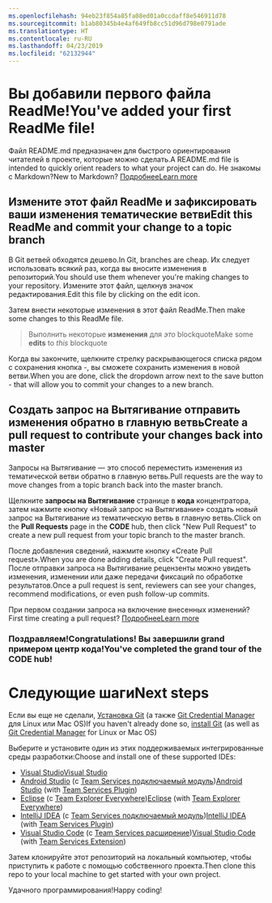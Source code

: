 ```yaml
---
ms.openlocfilehash: 94eb23f854a85fa08ed01a0ccdaff8e546911d78
ms.sourcegitcommit: b1ab80345b4e4af649fb8cc51d96d798e0791ade
ms.translationtype: HT
ms.contentlocale: ru-RU
ms.lasthandoff: 04/23/2019
ms.locfileid: "62132944"
---
```

# <a name="youve-added-your-first-readme-file"></a><span data-ttu-id="6ee43-101">Вы добавили первого файла ReadMe!</span><span class="sxs-lookup"><span data-stu-id="6ee43-101">You've added your first ReadMe file!</span></span>
<span data-ttu-id="6ee43-102">Файл README.md предназначен для быстрого ориентирования читателей в проекте, которые можно сделать.</span><span class="sxs-lookup"><span data-stu-id="6ee43-102">A README.md file is intended to quickly orient readers to what your project can do.</span></span>  <span data-ttu-id="6ee43-103">Не знакомы с Markdown?</span><span class="sxs-lookup"><span data-stu-id="6ee43-103">New to Markdown?</span></span> [<span data-ttu-id="6ee43-104">Подробнее</span><span class="sxs-lookup"><span data-stu-id="6ee43-104">Learn more</span></span>](https://go.microsoft.com/fwlink/p/?LinkId=524306&clcid=0x409)

## <a name="edit-this-readme-and-commit-your-change-to-a-topic-branch"></a><span data-ttu-id="6ee43-105">Измените этот файл ReadMe и зафиксировать ваши изменения тематические ветви</span><span class="sxs-lookup"><span data-stu-id="6ee43-105">Edit this ReadMe and commit your change to a topic branch</span></span>
<span data-ttu-id="6ee43-106">В Git ветвей обходятся дешево.</span><span class="sxs-lookup"><span data-stu-id="6ee43-106">In Git, branches are cheap.</span></span>  <span data-ttu-id="6ee43-107">Их следует использовать всякий раз, когда вы вносите изменения в репозиторий.</span><span class="sxs-lookup"><span data-stu-id="6ee43-107">You should use them whenever you're making changes to your repository.</span></span>  <span data-ttu-id="6ee43-108">Измените этот файл, щелкнув значок редактирования.</span><span class="sxs-lookup"><span data-stu-id="6ee43-108">Edit this file by clicking on the edit icon.</span></span>

<span data-ttu-id="6ee43-109">Затем внести некоторые изменения в этот файл ReadMe.</span><span class="sxs-lookup"><span data-stu-id="6ee43-109">Then make some changes to this ReadMe file.</span></span>

> <span data-ttu-id="6ee43-110">Выполнить некоторые **изменения** для _это_ blockquote</span><span class="sxs-lookup"><span data-stu-id="6ee43-110">Make some **edits** to _this_ blockquote</span></span>

<span data-ttu-id="6ee43-111">Когда вы закончите, щелкните стрелку раскрывающегося списка рядом с сохранения кнопка -, вы сможете сохранить изменения в новой ветви.</span><span class="sxs-lookup"><span data-stu-id="6ee43-111">When you are done, click the dropdown arrow next to the save button - that will allow you to commit your changes to a new branch.</span></span>

## <a name="create-a-pull-request-to-contribute-your-changes-back-into-master"></a><span data-ttu-id="6ee43-112">Создать запрос на Вытягивание отправить изменения обратно в главную ветвь</span><span class="sxs-lookup"><span data-stu-id="6ee43-112">Create a pull request to contribute your changes back into master</span></span>
<span data-ttu-id="6ee43-113">Запросы на Вытягивание — это способ переместить изменения из тематической ветви обратно в главную ветвь.</span><span class="sxs-lookup"><span data-stu-id="6ee43-113">Pull requests are the way to move changes from a topic branch back into the master branch.</span></span>

<span data-ttu-id="6ee43-114">Щелкните **запросы на Вытягивание** странице в **кода** концентратора, затем нажмите кнопку «Новый запрос на Вытягивание» создать новый запрос на Вытягивание из тематическую ветвь в главную ветвь.</span><span class="sxs-lookup"><span data-stu-id="6ee43-114">Click on the **Pull Requests** page in the **CODE** hub, then click "New Pull Request" to create a new pull request from your topic branch to the master branch.</span></span>

<span data-ttu-id="6ee43-115">После добавления сведений, нажмите кнопку «Create Pull request».</span><span class="sxs-lookup"><span data-stu-id="6ee43-115">When you are done adding details, click "Create Pull request".</span></span> <span data-ttu-id="6ee43-116">После отправки запроса на Вытягивание рецензенты можно увидеть изменения, изменении или даже передачи фиксаций по обработке результатов.</span><span class="sxs-lookup"><span data-stu-id="6ee43-116">Once a pull request is sent, reviewers can see your changes, recommend modifications, or even push follow-up commits.</span></span>

<span data-ttu-id="6ee43-117">При первом создании запроса на включение внесенных изменений?</span><span class="sxs-lookup"><span data-stu-id="6ee43-117">First time creating a pull request?</span></span>  [<span data-ttu-id="6ee43-118">Подробнее</span><span class="sxs-lookup"><span data-stu-id="6ee43-118">Learn more</span></span>](https://go.microsoft.com/fwlink/?LinkId=533211&clcid=0x409)

### <a name="congratulations-youve-completed-the-grand-tour-of-the-code-hub"></a><span data-ttu-id="6ee43-119">Поздравляем!</span><span class="sxs-lookup"><span data-stu-id="6ee43-119">Congratulations!</span></span> <span data-ttu-id="6ee43-120">Вы завершили grand примером центр кода!</span><span class="sxs-lookup"><span data-stu-id="6ee43-120">You've completed the grand tour of the CODE hub!</span></span>

# <a name="next-steps"></a><span data-ttu-id="6ee43-121">Следующие шаги</span><span class="sxs-lookup"><span data-stu-id="6ee43-121">Next steps</span></span>

<span data-ttu-id="6ee43-122">Если вы еще не сделали, [Установка Git](https://git-scm.com/downloads) (а также [Git Credential Manager](https://java.visualstudio.com/Downloads/gitcredentialmanager/Index) для Linux или Mac OS)</span><span class="sxs-lookup"><span data-stu-id="6ee43-122">If you haven't already done so, [install Git](https://git-scm.com/downloads) (as well as [Git Credential Manager](https://java.visualstudio.com/Downloads/gitcredentialmanager/Index) for Linux or Mac OS)</span></span>

<span data-ttu-id="6ee43-123">Выберите и установите один из этих поддерживаемых интегрированные среды разработки:</span><span class="sxs-lookup"><span data-stu-id="6ee43-123">Choose and install one of these supported IDEs:</span></span>
* [<span data-ttu-id="6ee43-124">Visual Studio</span><span class="sxs-lookup"><span data-stu-id="6ee43-124">Visual Studio</span></span>](https://go.microsoft.com/fwlink/?LinkId=309297&clcid=0x409&slcid=0x409)
* <span data-ttu-id="6ee43-125">[Android Studio](https://developer.android.com/studio) (с [Team Services подключаемый модуль](https://java.visualstudio.com/Downloads/intellijplugin/Index))</span><span class="sxs-lookup"><span data-stu-id="6ee43-125">[Android Studio](https://developer.android.com/studio) (with [Team Services Plugin](https://java.visualstudio.com/Downloads/intellijplugin/Index))</span></span>
* <span data-ttu-id="6ee43-126">[Eclipse](https://www.eclipse.org/downloads) (с [Team Explorer Everywhere](https://java.visualstudio.com/Downloads/eclipseplugin/Index))</span><span class="sxs-lookup"><span data-stu-id="6ee43-126">[Eclipse](https://www.eclipse.org/downloads) (with [Team Explorer Everywhere](https://java.visualstudio.com/Downloads/eclipseplugin/Index))</span></span>
* <span data-ttu-id="6ee43-127">[IntelliJ IDEA](https://www.jetbrains.com/idea/download) (с [Team Services подключаемый модуль](https://java.visualstudio.com/Downloads/intellijplugin/Index))</span><span class="sxs-lookup"><span data-stu-id="6ee43-127">[IntelliJ IDEA](https://www.jetbrains.com/idea/download) (with [Team Services Plugin](https://java.visualstudio.com/Downloads/intellijplugin/Index))</span></span>
* <span data-ttu-id="6ee43-128">[Visual Studio Code](https://code.visualstudio.com/Download) (с [Team Services расширение](https://java.visualstudio.com/Downloads/visualstudiocode/Index))</span><span class="sxs-lookup"><span data-stu-id="6ee43-128">[Visual Studio Code](https://code.visualstudio.com/Download) (with [Team Services Extension](https://java.visualstudio.com/Downloads/visualstudiocode/Index))</span></span>

<span data-ttu-id="6ee43-129">Затем клонируйте этот репозиторий на локальный компьютер, чтобы приступить к работе с помощью собственного проекта.</span><span class="sxs-lookup"><span data-stu-id="6ee43-129">Then clone this repo to your local machine to get started with your own project.</span></span>
  
<span data-ttu-id="6ee43-130">Удачного программирования!</span><span class="sxs-lookup"><span data-stu-id="6ee43-130">Happy coding!</span></span>